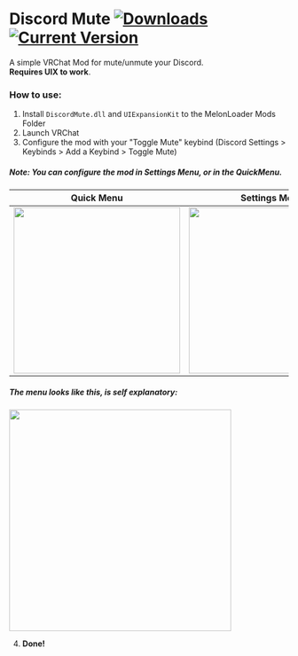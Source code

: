 # Discord Mute [![Downloads](https://img.shields.io/github/downloads/Rafacasari/DiscordMute/total?color=blue)](https://github.com/Rafacasari/DiscordMute/releases/latest) [![Current Version](https://img.shields.io/github/v/release/rafacasari/DiscordMute?color=gren&label=version)](https://github.com/Rafacasari/DiscordMute/releases/latest) 
 A simple VRChat Mod for mute/unmute your Discord.<br>
 **Requires UIX to work**.
 
### How to use:
1. Install `DiscordMute.dll` and `UIExpansionKit` to the MelonLoader Mods Folder
2. Launch VRChat
3. Configure the mod with your "Toggle Mute" keybind (Discord Settings > Keybinds > Add a Keybind > Toggle Mute)
##### Note: You can configure the mod in Settings Menu, or in the QuickMenu.

Quick Menu           |  Settings Menu
:-------------------------:|:-------------------------:
<img src="https://i.imgur.com/Vd8jcA1.png" width=300>  |  <img src="https://i.imgur.com/htAIxjC.png" width=300>

##### The menu looks like this, is self explanatory:
<img src="https://i.imgur.com/wKOnS1n.png" width=400>

4. **Done!**
